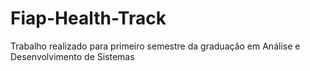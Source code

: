 # Fiap-Health-Track
Trabalho realizado para primeiro semestre da graduação em Análise e Desenvolvimento de Sistemas
